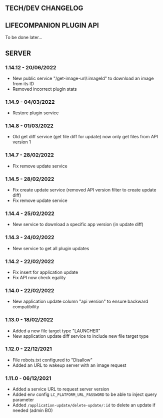 ## TECH/DEV CHANGELOG

## LIFECOMPANION PLUGIN API

To be done later...

## SERVER

### 1.14.12 - 20/06/2022

- New public service "/get-image-url/:imageId" to download an image from its ID
- Removed incorrect plugin stats

### 1.14.9 - 04/03/2022

- Restore plugin service

### 1.14.8 - 01/03/2022

- Old get diff service (get file diff for update) now only get files from API version 1

### 1.14.7 - 28/02/2022

- Fix remove update service

### 1.14.5 - 28/02/2022

- Fix create update service (removed API version filter to create update diff)
- Fix remove update service

### 1.14.4 - 25/02/2022

- New service to download a specific app version (in update diff)

### 1.14.3 - 24/02/2022

- New service to get all plugin updates

### 1.14.2 - 22/02/2022

- Fix insert for application update
- Fix API now check egality

### 1.14.0 - 22/02/2022

- New application update column "api version" to ensure backward compatibility

### 1.13.0 - 18/02/2022

- Added a new file target type "LAUNCHER"
- New application update diff service to include new file target type

### 1.12.0 - 22/12/2021

- File robots.txt configured to "Disallow"
- Added an URL to wakeup server with an image request

### 1.11.0 - 06/12/2021

- Added a service URL to request server version
- Added env config `LC_PLATFORM_URL_PASSWORD` to be able to inject query parameter
- Added `/application-update/delete-update/:id` to delete an update if needed (admin BO)
